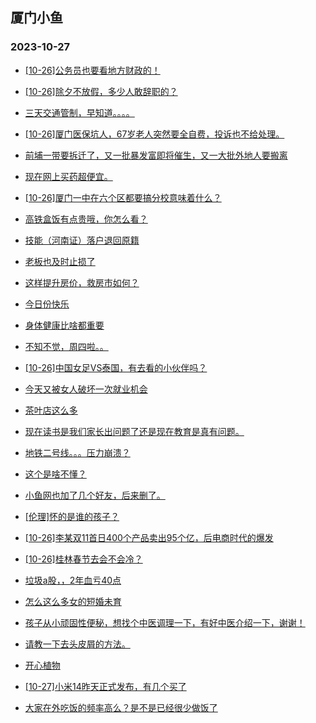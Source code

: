 ## 厦门小鱼 
### 2023-10-27

+ [[10-26]公务员也要看地方财政的！](http://bbs.xmfish.com/read-htm-tid-18095205.html)

+ [[10-26]除夕不放假，多少人敢辞职的？](http://bbs.xmfish.com/read-htm-tid-18095300.html)

+ [三天交通管制，早知道。。。。](http://bbs.xmfish.com/read-htm-tid-18095233.html)

+ [[10-26]厦门医保坑人，67岁老人突然要全自费，投诉也不给处理。](http://bbs.xmfish.com/read-htm-tid-18095297.html)

+ [前埔一带要拆迁了，又一批暴发富即将催生，又一大批外地人要搬离](http://bbs.xmfish.com/read-htm-tid-18095358.html)

+ [现在网上买药超便宜。](http://bbs.xmfish.com/read-htm-tid-18095260.html)

+ [[10-26]厦门一中在六个区都要搞分校意味着什么？](http://bbs.xmfish.com/read-htm-tid-18095366.html)

+ [高铁盒饭有点贵哦，你怎么看？](http://bbs.xmfish.com/read-htm-tid-18095328.html)

+ [技能（河南证）落户退回原籍](http://bbs.xmfish.com/read-htm-tid-18095384.html)

+ [老板也及时止损了](http://bbs.xmfish.com/read-htm-tid-18095299.html)

+ [这样提升房价，救房市如何？](http://bbs.xmfish.com/read-htm-tid-18095533.html)

+ [今日份快乐](http://bbs.xmfish.com/read-htm-tid-18095196.html)

+ [身体健康比啥都重要](http://bbs.xmfish.com/read-htm-tid-18095365.html)

+ [不知不觉，周四啦。。](http://bbs.xmfish.com/read-htm-tid-18095452.html)

+ [[10-26]中国女足VS泰国，有去看的小伙伴吗？](http://bbs.xmfish.com/read-htm-tid-18095455.html)

+ [今天又被女人破坏一次就业机会](http://bbs.xmfish.com/read-htm-tid-18095576.html)

+ [茶叶店这么多](http://bbs.xmfish.com/read-htm-tid-18095430.html)

+ [现在读书是我们家长出问题了还是现在教育是真有问题。](http://bbs.xmfish.com/read-htm-tid-18095637.html)

+ [地铁二号线。。。压力崩溃？](http://bbs.xmfish.com/read-htm-tid-18095689.html)

+ [这个是啥不懂？](http://bbs.xmfish.com/read-htm-tid-18095489.html)

+ [小鱼网也加了几个好友，后来删了。](http://bbs.xmfish.com/read-htm-tid-18095479.html)

+ [[伦理]怀的是谁的孩子？](http://bbs.xmfish.com/read-htm-tid-18095626.html)

+ [[10-26]李某双11首日400个产品卖出95个亿，后电商时代的爆发](http://bbs.xmfish.com/read-htm-tid-18095485.html)

+ [[10-26]桂林春节去会不会冷？](http://bbs.xmfish.com/read-htm-tid-18095651.html)

+ [垃圾a股，，2年血亏40点](http://bbs.xmfish.com/read-htm-tid-18095591.html)

+ [怎么这么多女的短婚未育](http://bbs.xmfish.com/read-htm-tid-18095832.html)

+ [孩子从小顽固性便秘，想找个中医调理一下，有好中医介绍一下，谢谢！](http://bbs.xmfish.com/read-htm-tid-18095632.html)

+ [请教一下去头皮屑的方法。](http://bbs.xmfish.com/read-htm-tid-18095683.html)

+ [开心植物](http://bbs.xmfish.com/read-htm-tid-18095658.html)

+ [[10-27]小米14昨天正式发布，有几个买了](http://bbs.xmfish.com/read-htm-tid-18095880.html)

+ [大家在外吃饭的频率高么？是不是已经很少做饭了](http://bbs.xmfish.com/read-htm-tid-18095848.html)

